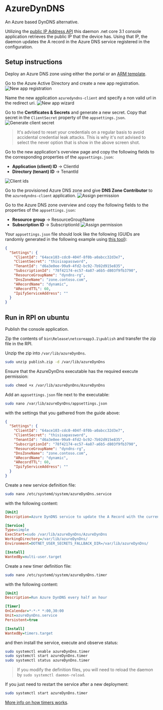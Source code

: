 # AzureDynDNS
An Azure based DynDNS alternative. 

Utilizing the [public IP Address API](https://www.ipify.org/) this daemon .net core 3.1 console application retrieves the public IP that the device has. Using that IP, the daemon updates the A record in the Azure DNS service registered in the configuration.

## Setup instructions

Deploy an Azure DNS zone using either the portal or an [ARM template](https://github.com/Azure/azure-quickstart-templates/tree/master/101-azure-dns-new-zone).

Go to the Azure Active Directory and create a new app registration.
![New app registration](docs/createapp-step00.png)

Name the new application `azuredyndns-client` and specify a non valid url in the redirect uri.
![New app wizard](docs/createapp-step01.png)

Go to the **Certificates & Secrets** and generate a new secret. Copy that secret in the `ClientSecret` property of the `appsettings.json`.
![Generate client secret](docs/createapp-step02.png)

> It's advised to reset your credentials on a regular basis to avoid accidental credential leak attacks. This is why it's not advised to select the never option that is show in the above screen shot.

Go to the new application's overview page and copy the following fields to the corresponding properties of the `appsettings.json`: 
- **Application (client) ID** -> ClientId
- **Directory (tenant) ID** -> TenantId

![Client ids](docs/createapp-step03.png)

Go to the provisioned Azure DNS zone and give **DNS Zone Contributor** to the `azuredyndns-client` application.
![Assign permission](docs/createapp-step04.png)

Go to the Azure DNS zone overview and copy the following fields to the properties of the `appsettings.json`:
- **Resource group** -> ResourceGroupName
- **Subscription ID** -> SubscriptionId
![Assign permission](docs/createapp-step05.png)

Your `appsettings.json` file should look like the following (GUIDs are randomly generated in the following example using [this tool](https://www.guidgenerator.com/online-guid-generator.aspx)):

``` json
{
  "Settings": {
    "ClientId": "64ace103-cdc0-404f-8f0b-a0abcc32d3e7",
    "ClientSecret": "thisisapassword",
    "TenantId": "d6a3e0ee-99a9-4fd2-bc92-7b92d915e835",
    "SubscriptionId": "78f42174-ec57-4a87-a6b5-d803f9fb3790",
    "ResourceGroupName": "dyndns-rg",
    "DnsZoneName": "zone.contoso.com",
    "ARecordName": "dynamic",
    "ARecordTTL": 60,
    "IpifyServiceAddress": ""
  }
}
```

## Run in RPI on ubuntu

Publish the console application.

Zip the contents of `bin\Release\netcoreapp3.1\publish` and transfer the zip file in the RPI.

Unzip the zip into `/var/lib/azureDynDns`.
``` bash
sudo unzip publish.zip -d /var/lib/azureDynDns
```

Ensure that the AzureDynDns executable has the required execute permission:
``` bash
sudo chmod +x /var/lib/azureDynDns/AzureDynDns
```

Add an `appsettings.json` file next to the executable:
```  bash
sudo nano /var/lib/azureDynDns/appsettings.json
```

with the settings that you gathered from the guide above:
``` json
{
  "Settings": {
    "ClientId": "64ace103-cdc0-404f-8f0b-a0abcc32d3e7",
    "ClientSecret": "thisisapassword",
    "TenantId": "d6a3e0ee-99a9-4fd2-bc92-7b92d915e835",
    "SubscriptionId": "78f42174-ec57-4a87-a6b5-d803f9fb3790",
    "ResourceGroupName": "dyndns-rg",
    "DnsZoneName": "zone.contoso.com",
    "ARecordName": "dynamic",
    "ARecordTTL": 60,
    "IpifyServiceAddress": ""
  }
}
```

Create a new service definition file:
```  bash
sudo nano /etc/systemd/system/azureDynDns.service
```

with the following content:
``` ini
[Unit]
Description=Azure DynDNS service to update the A Record with the current IP

[Service]
Type=simple
ExecStart=sudo /var/lib/azureDynDns/AzureDynDns
WorkingDirectory=/var/lib/azureDynDns/
Environment=DOTNET_USER_SECRETS_FALLBACK_DIR=/var/lib/azureDynDns/

[Install]
WantedBy=multi-user.target
```

Create a new timer definition file:
```  bash
sudo nano /etc/systemd/system/azureDynDns.timer
```
with the following content:
``` ini
[Unit]
Description=Run Azure DynDNS every half an hour

[Timer]
OnCalendar=*-*-* *:00,30:00
Unit=azureDynDns.service
Persistent=true

[Install]
WantedBy=timers.target
```

and then install the service, execute and observe status:

``` bash
sudo systemctl enable azureDynDns.timer
sudo systemctl start azureDynDns.timer
sudo systemctl status azureDynDns.timer
```

> If you modify the definition files, you will need to reload the daemon by `sudo systemctl daemon-reload`. 

If you just need to restart the service after a new deployment:

``` bash
sudo systemctl start azureDynDns.timer
```

[More info on how timers works](https://www.certdepot.net/rhel7-use-systemd-timers/).